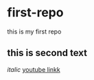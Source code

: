# first-repo
this is my first repo

## this is second text
*italic*
[youtube linkk](https://www.youtube.com/)
